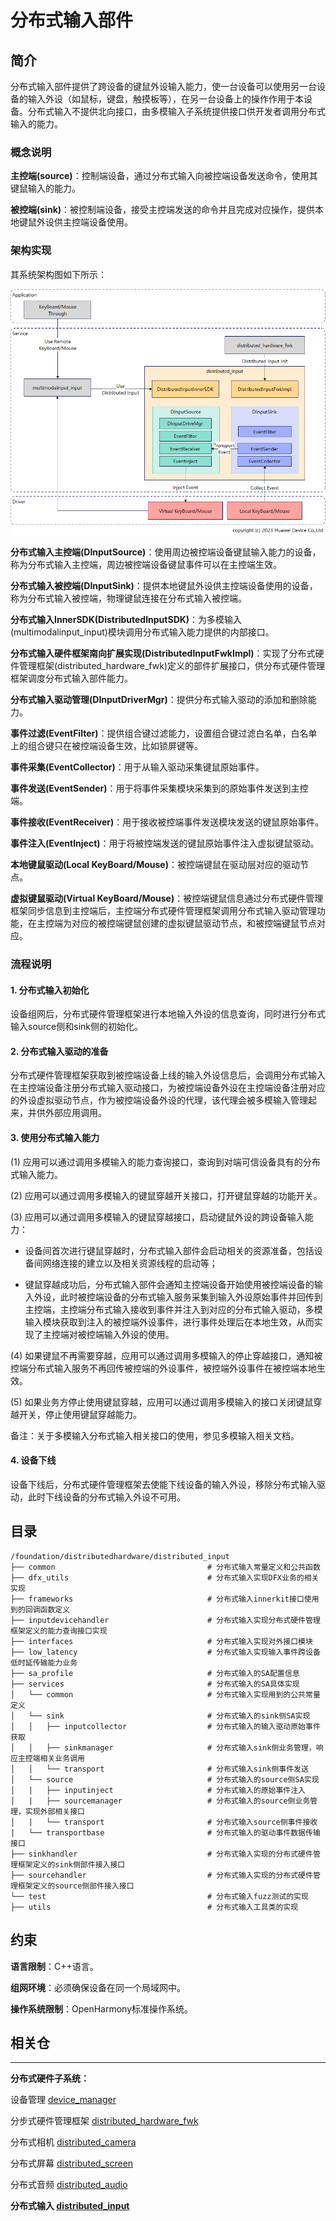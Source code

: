 # **分布式输入部件**

## **简介**

分布式输入部件提供了跨设备的键鼠外设输入能力，使一台设备可以使用另一台设备的输入外设（如鼠标，键盘，触摸板等），在另一台设备上的操作作用于本设备。分布式输入不提供北向接口，由多模输入子系统提供接口供开发者调用分布式输入的能力。

### **概念说明**

**主控端(source)**：控制端设备，通过分布式输入向被控端设备发送命令，使用其键鼠输入的能力。

**被控端(sink)**：被控制端设备，接受主控端发送的命令并且完成对应操作，提供本地键鼠外设供主控端设备使用。

### **架构实现**

其系统架构图如下所示：

![distributedinput_arch](figures/distributedinput_arch.png)

**分布式输入主控端(DInputSource)**：使用周边被控端设备键鼠输入能力的设备，称为分布式输入主控端，周边被控端设备键鼠事件可以在主控端生效。

**分布式输入被控端(DInputSink)**：提供本地键鼠外设供主控端设备使用的设备，称为分布式输入被控端，物理键鼠连接在分布式输入被控端。

**分布式输入InnerSDK(DistributedInputSDK)**：为多模输入(multimodalinput_input)模块调用分布式输入能力提供的内部接口。

**分布式输入硬件框架南向扩展实现(DistributedInputFwkImpl)**：实现了分布式硬件管理框架(distributed_hardware_fwk)定义的部件扩展接口，供分布式硬件管理框架调度分布式输入部件能力。

**分布式输入驱动管理(DInputDriverMgr)**：提供分布式输入驱动的添加和删除能力。

**事件过滤(EventFilter)**：提供组合键过滤能力，设置组合键过滤白名单，白名单上的组合键只在被控端设备生效，比如锁屏键等。

**事件采集(EventCollector)**：用于从输入驱动采集键鼠原始事件。

**事件发送(EventSender)**：用于将事件采集模块采集到的原始事件发送到主控端。

**事件接收(EventReceiver)**：用于接收被控端事件发送模块发送的键鼠原始事件。

**事件注入(EventInject)**：用于将被控端发送的键鼠原始事件注入虚拟键鼠驱动。

**本地键鼠驱动(Local KeyBoard/Mouse)**：被控端键鼠在驱动层对应的驱动节点。

**虚拟键鼠驱动(Virtual KeyBoard/Mouse)**：被控端键鼠信息通过分布式硬件管理框架同步信息到主控端后，主控端分布式硬件管理框架调用分布式输入驱动管理功能，在主控端为对应的被控端键鼠创建的虚拟键鼠驱动节点，和被控端键鼠节点对应。

### **流程说明**

#### **1. 分布式输入初始化**

设备组网后，分布式硬件管理框架进行本地输入外设的信息查询，同时进行分布式输入source侧和sink侧的初始化。

#### **2. 分布式输入驱动的准备**

分布式硬件管理框架获取到被控端设备上线的输入外设信息后，会调用分布式输入在主控端设备注册分布式输入驱动接口，为被控端设备外设在主控端设备注册对应的外设虚拟驱动节点，作为被控端设备外设的代理，该代理会被多模输入管理起来，并供外部应用调用。

#### **3. 使用分布式输入能力**

(1) 应用可以通过调用多模输入的能力查询接口，查询到对端可信设备具有的分布式输入能力。

(2) 应用可以通过调用多模输入的键鼠穿越开关接口，打开键鼠穿越的功能开关。

(3) 应用可以通过调用多模输入的键鼠穿越接口，启动键鼠外设的跨设备输入能力：

- 设备间首次进行键鼠穿越时，分布式输入部件会启动相关的资源准备，包括设备间网络连接的建立以及相关资源线程的启动等；

- 键鼠穿越成功后，分布式输入部件会通知主控端设备开始使用被控端设备的输入外设，此时被控端设备的分布式输入服务采集到输入外设原始事件并回传到主控端，主控端分布式输入接收到事件并注入到对应的分布式输入驱动，多模输入模块获取到注入的被控端外设事件，进行事件处理后在本地生效，从而实现了主控端对被控端输入外设的使用。

(4) 如果键鼠不再需要穿越，应用可以通过调用多模输入的停止穿越接口，通知被控端分布式输入服务不再回传被控端的外设事件，被控端外设事件在被控端本地生效。

(5) 如果业务方停止使用键鼠穿越，应用可以通过调用多模输入的接口关闭键鼠穿越开关，停止使用键鼠穿越能力。

备注：关于多模输入分布式输入相关接口的使用，参见多模输入相关文档。

#### **4. 设备下线**

设备下线后，分布式硬件管理框架去使能下线设备的输入外设，移除分布式输入驱动，此时下线设备的分布式输入外设不可用。

## **目录**

```
/foundation/distributedhardware/distributed_input
├── common                                  # 分布式输入常量定义和公共函数
├── dfx_utils                               # 分布式输入实现DFX业务的相关实现
├── frameworks                              # 分布式输入innerkit接口使用到的回调函数定义
├── inputdevicehandler                      # 分布式输入实现分布式硬件管理框架定义的能力查询接口实现
├── interfaces                              # 分布式输入实现对外接口模块
├── low_latency                             # 分布式输入实现输入事件跨设备低时延传输能力业务
├── sa_profile                              # 分布式输入的SA配置信息
├── services                                # 分布式输入的SA具体实现
│   └── common                              # 分布式输入实现用到的公共常量定义
│   └── sink                                # 分布式输入的sink侧SA实现
│   │   ├── inputcollector                  # 分布式输入的输入驱动原始事件获取
│   │   ├── sinkmanager                     # 分布式输入sink侧业务管理，响应主控端相关业务调用
│   │   └── transport                       # 分布式输入sink侧事件发送
│   └── source                              # 分布式输入的source侧SA实现
│   |   ├── inputinject                     # 分布式输入的原始事件注入
│   |   ├── sourcemanager                   # 分布式输入的source侧业务管理，实现外部相关接口
│   |   └── transport                       # 分布式输入source侧事件接收
|   └── transportbase                       # 分布式输入的驱动事件数据传输接口
├── sinkhandler                             # 分布式输入实现的分布式硬件管理框架定义的sink侧部件接入接口
├── sourcehandler                           # 分布式输入实现的分布式硬件管理框架定义的source侧部件接入接口
└── test                                    # 分布式输入fuzz测试的实现
├── utils                                   # 分布式输入工具类的实现
```

## **约束**

**语言限制**：C++语言。

**组网环境**：必须确保设备在同一个局域网中。

**操作系统限制**：OpenHarmony标准操作系统。

## **相关仓**

****

**分布式硬件子系统：**

设备管理
[device_manager](https://gitee.com/openharmony/distributedhardware_device_manager)

分步式硬件管理框架
[distributed_hardware_fwk](https://gitee.com/openharmony/distributedhardware_distributed_hardware_fwk)

分布式相机
[distributed_camera](https://gitee.com/openharmony/distributedhardware_distributed_camera)

分布式屏幕
[distributed_screen](https://gitee.com/openharmony/distributedhardware_distributed_screen)

分布式音频
[distributed_audio](https://gitee.com/openharmony/distributedhardware_distributed_audio)

**分布式输入
[distributed_input](https://gitee.com/openharmony/distributedhardware_distributed_input)**
